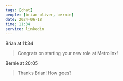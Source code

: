 ```yaml
---
tags: [chat]
people: [brian-oliver, bernie]
date: 2024-06-18
time: 11:34
service: linkedin
---
```


Brian at 11:34

> Congrats on starting your new role at Metrolinx!

Bernie at 20:05

> Thanks Brian! How goes?

